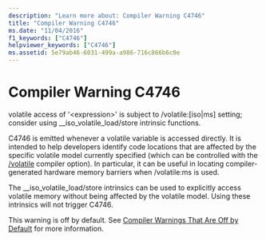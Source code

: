 ```yaml
---
description: "Learn more about: Compiler Warning C4746"
title: "Compiler Warning C4746"
ms.date: "11/04/2016"
f1_keywords: ["C4746"]
helpviewer_keywords: ["C4746"]
ms.assetid: 5e79ab46-6031-499a-a986-716c866b6c0e
---
```

# Compiler Warning C4746

volatile access of '\<expression>' is subject to /volatile:[iso&#124;ms] setting; consider using __iso_volatile_load/store intrinsic functions.

C4746 is emitted whenever a volatile variable is accessed directly. It is intended to help developers identify code locations that are affected by the specific volatile model currently specified (which can be controlled with the [/volatile](../../build/reference/volatile-volatile-keyword-interpretation.md) compiler option). In particular, it can be useful in locating compiler-generated hardware memory barriers when /volatile:ms is used.

The __iso_volatile_load/store intrinsics can be used to explicitly access volatile memory without being affected by the volatile model. Using these intrinsics will not trigger C4746.

This warning is off by default. See [Compiler Warnings That Are Off by Default](../../preprocessor/compiler-warnings-that-are-off-by-default.md) for more information.
